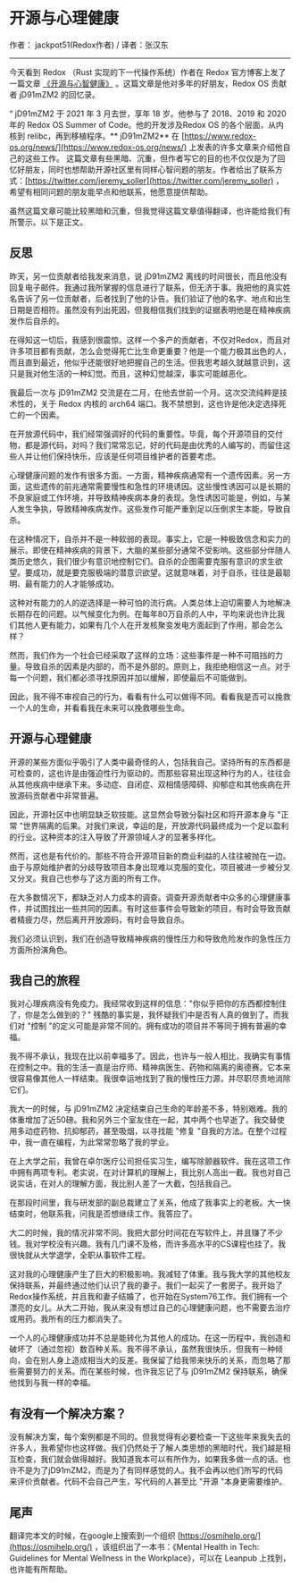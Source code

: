 # 开源与心理健康

作者： jackpot51(Redox作者) / 译者：张汉东

---

今天看到 Redox （Rust 实现的下一代操作系统）作者在 Redox 官方博客上发了一篇文章 [《开源与心智健康》](https://www.redox-os.org/news/open-source-mental-health/) 。这篇文章是他对多年的好朋友，Redox OS 贡献者 jD91mZM2 的回忆录。

“ jD91mZM2 于 2021 年 3 月去世，享年 18 岁。他参与了 2018、2019 和 2020 年的 Redox OS Summer of Code。他的开发涉及Redox OS 的各个层面，从内核到 relibc，再到移植程序。** jD91mZM2** 在 [https://www.redox-os.org/news/](https://www.redox-os.org/news/) 上发表的许多文章来介绍他自己的这些工作。
这篇文章有些黑暗、沉重，但作者写它的目的也不仅仅是为了回忆好朋友，同时也想帮助开源社区里有同样心智问题的朋友。作者给出了联系方式：[https://twitter.com/jeremy_soller](https://twitter.com/jeremy_soller) ，希望有相同问题的朋友能早点和他联系，他愿意提供帮助。

虽然这篇文章可能比较黑暗和沉重，但我觉得这篇文章值得翻译，也许能给我们有所警示。以下是正文。

## 反思

昨天，另一位贡献者给我发来消息，说 jD91mZM2 离线的时间很长，而且他没有回复电子邮件。我通过我所掌握的信息进行了联系，但无济于事。我把他的真实姓名告诉了另一位贡献者，后者找到了他的讣告。我们验证了他的名字、地点和出生日期是否相符。虽然没有列出死因，但我相信我们找到的证据表明他是在精神疾病发作后自杀的。

在得知这一切后，我感到很震惊。这样一个多产的贡献者，不仅对Redox，而且对许多项目都有贡献，怎么会觉得死亡比生命更重要？他是一个能力极其出色的人，而且直到最近，他似乎还能很好地把握自己的生活。但我思考越久就越意识到，这只是我对他生活的一种幻觉。而且，这种幻觉越深，事实可能越恶化。

我最后一次与 jD91mZM2 交流是在二月，在他去世前一个月。这次交流纯粹是技术性的，关于 Redox 内核的 arch64 端口。我不禁想到，这也许是他决定选择死亡的一个因素。

在开放源代码中，我们经常强调好的代码的重要性。毕竟，每个开源项目的交付物，都是源代码，对吗？我们常常忘记，好的代码是由优秀的人编写的，而留住这些人并让他们保持快乐，应该是任何项目维护者的首要考虑。

心理健康问题的发作有很多方面。一方面，精神疾病通常有一个遗传因素。另一方面，这些遗传的前兆通常需要慢性和急性的环境诱因。这些慢性诱因可以是长期的不良家庭或工作环境，并导致精神疾病本身的表现。急性诱因可能是，例如，与某人发生争执，导致精神疾病发作。这些发作可能严重到足以压倒求生本能，导致自杀。

在这种情况下，自杀并不是一种软弱的表现。事实上，它是一种极致信念和实力的展示。即使在精神疾病的背景下，大脑的某些部分通常不受影响。这些部分伴随人类历史悠久，我们很少有意识地控制它们。自杀的企图需要克服有意识的求生欲望。要成功，就是要克服极端的潜意识欲望。这就意味着，对于自杀，往往是最聪明、最有能力的人才能够成功。

这种对有能力的人的逆选择是一种可怕的流行病。人类总体上迫切需要人为地解决长期存在的问题。以气候变化为例。在每年80万自杀的人中，平均来说也许比我们其他人更有能力，如果有几个人在开发核聚变发电方面起到了作用，那会怎么样？

然而，我们作为一个社会已经采取了这样的立场：这些事件是一种不可阻挡的力量。导致自杀的因素是内部的，而不是外部的。原则上，我拒绝相信这一点。对于每一个问题，我们都必须寻找原因并加以缓解，即使最后不可能做到。

因此，我不得不审视自己的行为，看看有什么可以做得不同。看看我是否可以挽救一个人的生命，并看看我在未来可以挽救哪些生命。

## 开源与心理健康

开源的某些方面似乎吸引了人类中最奇怪的人，包括我自己。坚持所有的东西都是可检查的，这也许是由强迫性行为驱动的。而那些容易出现这种行为的人，往往会从其他疾病中继承下来。多动症、自闭症、双相情感障碍、抑郁症和其他疾病在开放源码贡献者中非常普遍。

因此，开源社区中也明显缺乏软技能。这显然会导致分裂社区和将开源本身与 "正常 "世界隔离的后果。对我们来说，幸运的是，开放源代码最终成为一个足以盈利的行业。这种资本的注入导致了开源领域人才的显著多样化。

然而，这也是有代价的。那些不符合开源项目新的商业利益的人往往被抛在一边。由于与原始维护者的分歧导致项目本身出现难以克服的变化，项目被进一步被分叉又分叉。我自己也参与了这方面的所有工作。

在大多数情况下，都缺乏对人力成本的调查。调查开源贡献者中众多的心理健康事件，并试图找出一些共同的因素。有时这些事件会导致新的项目，有时会导致贡献者精疲力尽，然后离开开放源码，有时会导致自杀。

我们必须认识到，我们在创造导致精神疾病的慢性压力和导致危险发作的急性压力方面所扮演角色。

## 我自己的旅程

我对心理疾病没有免疫力。我经常收到这样的信息："你似乎把你的东西都控制住了，你是怎么做到的？" 残酷的事实是，我怀疑我们中是否有人真的做到了。而我们对 "控制 "的定义可能是非常不同的。拥有成功的项目并不等同于拥有普遍的幸福。

我不得不承认，我现在比以前幸福多了。因此，也许与一般人相比，我确实有事情在控制之中。我的生活一直是治疗师、精神病医生、药物和隔离的奥德赛。它本来很容易像其他人一样结束。我很幸运地找到了我的慢性压力源，并尽职尽责地消除它们。

我大一的时候，与 jD91mZM2 决定结束自己生命的年龄差不多，特别艰难。我的体重增加了近50磅。我和另外三个室友住在一起，其中两个也早逝了。我交替使用多动症药物、抗抑郁药，甚至吸烟，以寻找能 "修复 "自我的方法。在整个过程中，我一直在编程，为此常常忽略了我的学业。

在上大学之前，我曾在卓尔医疗公司担任实习生，编写除颤器软件。我在这项工作中拥有两项专利。老实说，在对计算机的理解上，我比别人高出一截。我也对自己说实话，在对人的理解方面，我比别人差了一大截，包括我自己。

在那段时间里，我与研发部的副总裁建立了关系，他成了我事实上的老板。大一快结束时，他联系我，问我是否想继续工作。我答应了。

大二的时候，我的情况非常不同。我把大部分时间花在写软件上，并且赚了不少钱。我对学校没有兴趣。我有几门课不及格，而许多高水平的CS课程也挂了。我很快就从大学退学，全职从事软件工程。

这对我的心理健康产生了巨大的积极影响。我减轻了体重。我与我大学的其他校友保持联系，并最终通过他们认识了我的妻子。我们一起买了一套房子。我开始了Redox操作系统，并且我和妻子结婚了，也开始在System76工作。我们拥有一个漂亮的女儿。从大二开始，我从来没有想过自己的心理健康问题，也不需要去治疗或用药。我所有的压力都消失了。

一个人的心理健康成功并不总是能转化为其他人的成功。在这一历程中，我创造和破坏了（通过忽视）数百种关系。我不得不承认，虽然我很快乐，但我有一种倾向，会在别人身上造成相当大的反差。我保留了给我带来快乐的关系，而忽略了那些需要努力的关系。而在某些时候，也许我忘记了与 jD91mZM2 保持联系，确保他找到与我一样的幸福。

## 有没有一个解决方案？

没有解决方案，每个案例都是不同的。但我觉得有必要检查一下这些年来我失去的许多人，我希望你也这样做。我们仍然处于了解人类思想的黑暗时代，我们越是相互检查，我们就会做得越好。我知道我本可以有所作为，如果我多做一点的话。也许不是为了jD91mZM2，而是为了有同样感觉的人。我不会再以他们所写的代码来评价贡献者。代码不会自己产生，写代码的人甚至比 "开源 "本身更需要维护。

## 尾声

翻译完本文的时候，在google上搜索到一个组织 [https://osmihelp.org/](https://osmihelp.org/) ，该组织出了一本书：《Mental Health in Tech: Guidelines for Mental Wellness in the Workplace》，可以在 Leanpub 上找到，也许能有所帮助。